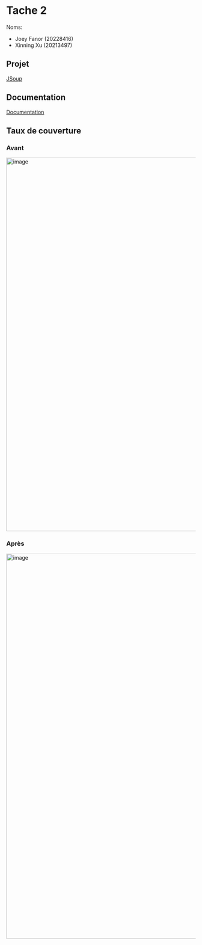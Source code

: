 # Tache 2

Noms:
* Joey Fanor (20228416)
* Xinning Xu (20213497)

## Projet

[JSoup](https://github.com/haskaalo/jsoup)

## Documentation

[Documentation](Documentation.md)

## Taux de couverture

### Avant

<img width="994" alt="image" src="https://github.com/user-attachments/assets/8bb29bfe-9a80-4b66-b158-2095b7472984">


### Après

<img width="1025" alt="image" src="https://github.com/user-attachments/assets/8deb79fe-b5c7-4a59-b92a-dd10919f860b">
